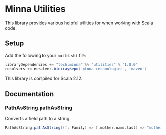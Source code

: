 # Minna Utilities

This library provides various helpful utilities for when working with Scala code.

## Setup

Add the following to your `build.sbt` file:
```scala
libraryDependencies += "tech.minna" %% "utilities" % "1.0.0"
resolvers += Resolver.bintrayRepo("minna-technologies", "maven")
```

This library is compiled for Scala 2.12.

## Documentation

### PathAsString.pathAsString

Converts a field path to a string.

```scala
PathAsString.pathAsString((f: Family) => f.mother.name.last) => "mother.name.last"
```
